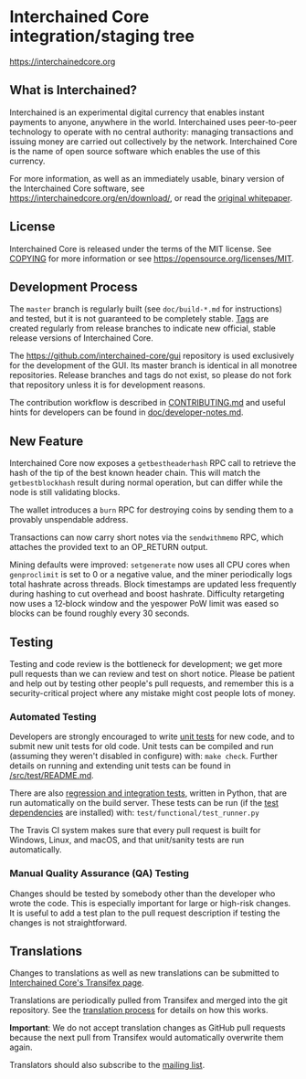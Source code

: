 Interchained Core integration/staging tree
=====================================

https://interchainedcore.org

What is Interchained?
----------------

Interchained is an experimental digital currency that enables instant payments to
anyone, anywhere in the world. Interchained uses peer-to-peer technology to operate
with no central authority: managing transactions and issuing money are carried
out collectively by the network. Interchained Core is the name of open source
software which enables the use of this currency.

For more information, as well as an immediately usable, binary version of
the Interchained Core software, see https://interchainedcore.org/en/download/, or read the
[original whitepaper](https://interchainedcore.org/interchained.pdf).

License
-------

Interchained Core is released under the terms of the MIT license. See [COPYING](COPYING) for more
information or see https://opensource.org/licenses/MIT.

Development Process
-------------------

The `master` branch is regularly built (see `doc/build-*.md` for instructions) and tested, but it is not guaranteed to be
completely stable. [Tags](https://github.com/interchained/interchained/tags) are created
regularly from release branches to indicate new official, stable release versions of Interchained Core.

The https://github.com/interchained-core/gui repository is used exclusively for the
development of the GUI. Its master branch is identical in all monotree
repositories. Release branches and tags do not exist, so please do not fork
that repository unless it is for development reasons.


The contribution workflow is described in [CONTRIBUTING.md](CONTRIBUTING.md)
and useful hints for developers can be found in [doc/developer-notes.md](doc/developer-notes.md).

New Feature
-----------

Interchained Core now exposes a `getbestheaderhash` RPC call to retrieve the
hash of the tip of the best known header chain. This will match the
`getbestblockhash` result during normal operation, but can differ while the
node is still validating blocks.

The wallet introduces a `burn` RPC for destroying coins by sending them to a
provably unspendable address.

Transactions can now carry short notes via the `sendwithmemo` RPC, which
attaches the provided text to an OP_RETURN output.

Mining defaults were improved: `setgenerate` now uses all CPU cores when
`genproclimit` is set to 0 or a negative value, and the miner periodically
logs total hashrate across threads. Block timestamps are updated less
frequently during hashing to cut overhead and boost hashrate. Difficulty
retargeting now uses a 12‑block window and the yespower PoW limit was
eased so blocks can be found roughly every 30 seconds.

Testing
-------

Testing and code review is the bottleneck for development; we get more pull
requests than we can review and test on short notice. Please be patient and help out by testing
other people's pull requests, and remember this is a security-critical project where any mistake might cost people
lots of money.

### Automated Testing

Developers are strongly encouraged to write [unit tests](src/test/README.md) for new code, and to
submit new unit tests for old code. Unit tests can be compiled and run
(assuming they weren't disabled in configure) with: `make check`. Further details on running
and extending unit tests can be found in [/src/test/README.md](/src/test/README.md).

There are also [regression and integration tests](/test), written
in Python, that are run automatically on the build server.
These tests can be run (if the [test dependencies](/test) are installed) with: `test/functional/test_runner.py`

The Travis CI system makes sure that every pull request is built for Windows, Linux, and macOS, and that unit/sanity tests are run automatically.

### Manual Quality Assurance (QA) Testing

Changes should be tested by somebody other than the developer who wrote the
code. This is especially important for large or high-risk changes. It is useful
to add a test plan to the pull request description if testing the changes is
not straightforward.

Translations
------------

Changes to translations as well as new translations can be submitted to
[Interchained Core's Transifex page](https://www.transifex.com/interchained/interchained/).

Translations are periodically pulled from Transifex and merged into the git repository. See the
[translation process](doc/translation_process.md) for details on how this works.

**Important**: We do not accept translation changes as GitHub pull requests because the next
pull from Transifex would automatically overwrite them again.

Translators should also subscribe to the [mailing list](https://groups.google.com/forum/#!forum/interchained-translators).
